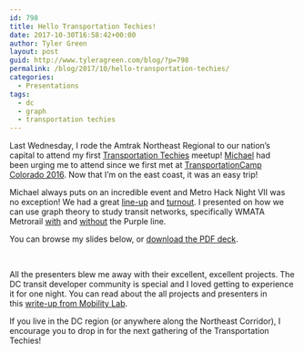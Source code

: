 ```yaml
---
id: 798
title: Hello Transportation Techies!
date: 2017-10-30T16:58:42+00:00
author: Tyler Green
layout: post
guid: http://www.tyleragreen.com/blog/?p=798
permalink: /blog/2017/10/hello-transportation-techies/
categories:
  - Presentations
tags:
  - dc
  - graph
  - transportation techies
---
```

Last Wednesday, I rode the Amtrak Northeast Regional to our nation&#8217;s capital to attend my first <a href="https://www.meetup.com/Transportation-Techies/" target="_blank">Transportation Techies</a> meetup! <a href="http://mvjantzen.com/" target="_blank">Michael</a> had been urging me to attend since we first met at <a href="http://www.tyleragreen.com/blog/2016/05/next-stop-transitland-a-transportationcamp-colorado-presentation/" target="_blank">TransportationCamp Colorado 2016</a>. Now that I&#8217;m on the east coast, it was an easy trip!

Michael always puts on an incredible event and Metro Hack Night VII was no exception! We had a great <a href="http://mvjantzen.com/meetup/metrohacknight7.html" target="_blank">line-up</a> and <a href="https://www.flickr.com/photos/mvjantzen/37248206144/" target="_blank">turnout</a>. I presented on how we can use graph theory to study transit networks, specifically WMATA Metrorail <a href="https://gtfs-graph.herokuapp.com/rank/dcp/" target="_blank">with</a> and <a href="https://gtfs-graph.herokuapp.com/rank/dc/" target="_blank">without</a> the Purple line.

You can browse my slides below, or <a href="http://www.tyleragreen.com/blog_files/2017-10-transit-techies/gtfs-graph_TylerGreen.pdf" target="_blank">download the PDF deck</a>.

<div class="pdfemb-viewer" data-pdf-url="http://www.tyleragreen.com/blog_files/2017-10-transit-techies/gtfs-graph_TylerGreen.pdf" style="" data-width="max" data-height="max"  data-toolbar="bottom" data-toolbar-fixed="off">
</div>

&nbsp;

All the presenters blew me away with their excellent, excellent projects. The DC transit developer community is special and I loved getting to experience it for one night. You can read about the all projects and presenters in this <a href="https://mobilitylab.org/2017/10/27/techies-better-ways-figure-catch-metro-train/" target="_blank">write-up from Mobility Lab</a>.

If you live in the DC region (or anywhere along the Northeast Corridor), I encourage you to drop in for the next gathering of the Transportation Techies!
